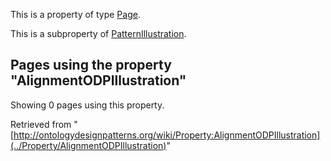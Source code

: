 This is a property of type [Page](../Type/Page "Type:Page").


This is a subproperty of [PatternIllustration](../Property/PatternIllustration "Property:PatternIllustration").




  


## Pages using the property "AlignmentODPIllustration"


Showing 0 pages using this property.



Retrieved from "[http://ontologydesignpatterns.org/wiki/Property:AlignmentODPIllustration](../Property/AlignmentODPIllustration)"